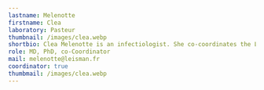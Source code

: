 ```yaml
---
lastname: Melenotte
firstname: Clea
laboratory: Pasteur
thumbnail: /images/clea.webp
shortbio: Clea Melenotte is an infectiologist. She co-coordinates the LeishMan network and works closely with the national reference center for leishmaniasis in France. She is developing her expertise in parasitic infections at the Institut Pasteur in Paris, in collaboration with the Assistance Publique des Hôpitaux de Paris.
role: MD, PhD, co-Coordinator
mail: melenotte@leisman.fr
coordinator: true
thumbmail: /images/clea.webp
---
```

